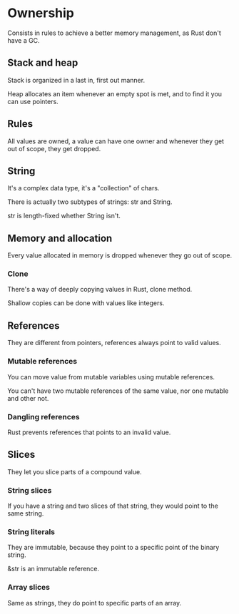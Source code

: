 # Ownership
Consists in rules to achieve a better memory management, as Rust don't have a GC.

## Stack and heap
Stack is organized in a last in, first out manner.

Heap allocates an item whenever an empty spot is met, and to find it you can use pointers.

## Rules
All values are owned, a value can have one owner and whenever they get out of scope, they
get dropped.

## String
It's a complex data type, it's a "collection" of chars.

There is actually two subtypes of strings: str and String.

str is length-fixed whether String isn't.

## Memory and allocation
Every value allocated in memory is dropped whenever they go out of scope.

### Clone
There's a way of deeply copying values in Rust, clone method.

Shallow copies can be done with values like integers.

## References
They are different from pointers, references always point to valid values.

### Mutable references
You can move value from mutable variables using mutable references.

You can't have two mutable references of the same value, nor one mutable and other not.

### Dangling references
Rust prevents references that points to an invalid value.

## Slices
They let you slice parts of a compound value.

### String slices
If you have a string and two slices of that string, they would point to the same string.

### String literals
They are immutable, because they point to a specific point of the binary string.

&str is an immutable reference.

### Array slices
Same as strings, they do point to specific parts of an array.

